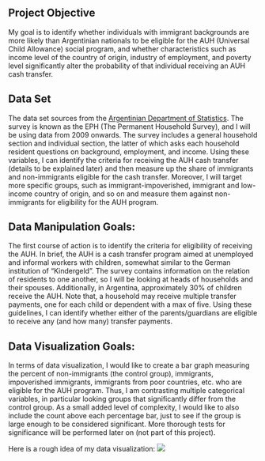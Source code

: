 ## Project Objective

My goal is to identify whether individuals with immigrant backgrounds
are more likely than Argentinian nationals to be eligible for the AUH
(Universal Child Allowance) social program, and whether characteristics
such as income level of the country of origin, industry of employment,
and poverty level significantly alter the probability of that individual
receiving an AUH cash transfer.

## Data Set

The data set sources from the [Argentinian Department of
Statistics](https://www.indec.gob.ar/indec/web/Institucional-Indec-BasesDeDatos).
The survey is known as the EPH (The Permanent Household Survey), and I
will be using data from 2009 onwards. The survey includes a general
household section and individual section, the latter of which asks each
household resident questions on background, employment, and income.
Using these variables, I can identify the criteria for receiving the AUH
cash transfer (details to be explained later) and then measure up the
share of immigrants and non-immigrants eligible for the cash transfer.
Moreover, I will target more specific groups, such as
immigrant-impoverished, immigrant and low-income country of origin, and
so on and measure them against non-immigrants for eligibility for the
AUH program.

## Data Manipulation Goals:

The first course of action is to identify the criteria for eligibility
of receiving the AUH. In brief, the AUH is a cash transfer program aimed
at unemployed and informal workers with children, somewhat similar to
the German institution of “Kindergeld”. The survey contains information
on the relation of residents to one another, so I will be looking at
heads of households and their spouses. Additionally, in Argentina,
approximately 30% of children receive the AUH. Note that, a household
may receive multiple transfer payments, one for each child or dependent
with a max of five. Using these guidelines, I can identify whether
either of the parents/guardians are eligible to receive any (and how
many) transfer payments.

## Data Visualization Goals:

In terms of data visualization, I would like to create a bar graph
measuring the percent of non-immigrants (the control group), immigrants,
impoverished immigrants, immigrants from poor countries, etc. who are
eligible for the AUH program. Thus, I am contrasting multiple
categorical variables, in particular looking groups that significantly
differ from the control group. As a small added level of complexity, I
would like to also include the count above each percentage bar, just to
see if the group is large enough to be considered significant. More
thorough tests for significance will be performed later on (not part of
this project).

Here is a rough idea of my data visualization:
![](https://media.geeksforgeeks.org/wp-content/uploads/20210705121552/barplotcount.png)
